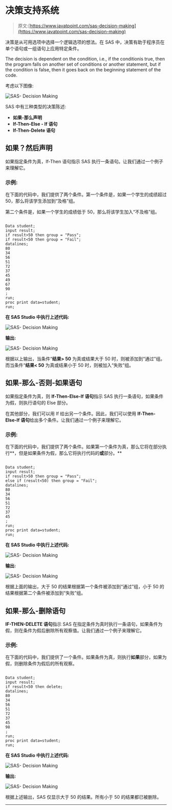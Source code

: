 # 决策支持系统

> 原文:[https://www.javatpoint.com/sas-decision-making](https://www.javatpoint.com/sas-decision-making)

决策是从可用选项中选择一个逻辑选项的想法。在 SAS 中，决策有助于程序员在单个语句或一组语句上应用特定条件。

The decision is dependent on the condition, i.e., if the conditionis true, then the program falls on another set of conditions or another statement, but if the condition is false, then it goes back on the beginning statement of the code.

考虑以下图像:

![SAS- Decision Making](../Images/fd331a6c8f5b90de8b30270fcf450b5f.png)

SAS 中有三种类型的决策陈述:

*   **如果-那么声明**
*   **If-Then-Else - If 语句**
*   **If-Then-Delete 语句**

## 如果？然后声明

如果指定条件为真，If-Then 语句指示 SAS 执行一条语句。让我们通过一个例子来理解它。

### 示例:

在下面的代码中，我们提供了两个条件。第一个条件是，如果一个学生的成绩超过 50，那么将该学生添加到“及格”组。

第二个条件是，如果一个学生的成绩低于 50，那么将该学生加入“不及格”组。

```

Data student;
input result;
if result>50 then group = "Pass";
if result<50 then group = "Fail";
datalines;
80
34
56
51
72
37
45
49
67
90 
;
run;	
proc print data=student;
run;

```

**在 SAS Studio 中执行上述代码:**

![SAS- Decision Making](../Images/a8f888778cd6c3e199b303a6349d9899.png)

**输出:**

![SAS- Decision Making](../Images/fd440640d8d2c5cb8ca5f5f87c9835ff.png)

根据以上输出，当条件“**结果> 50** 为真或结果大于 50 时，则被添加到“通过”组。而当条件“**结果< 50** 为真或结果小于 50 时，则被加入“失败”组。

## 如果-那么-否则-如果语句

如果指定条件为真，则 **If-Then-Else-If 语句**指示 SAS 执行一条语句，如果条件为假，则执行语句的 Else 部分。

在其他部分，我们可以用 If 给出另一个条件。因此，我们可以使用 **If-Then-Else-If 语句**给出多个条件。让我们通过一个例子来理解它。

### 示例:

在下面的代码中，我们提供了两个条件。如果第一个条件为真，那么它将在部分执行**，但是如果条件为假，那么它将执行代码的**或**部分。**

```

Data student;
input result;
if result>50 then group = "Pass";
else if (result<50) then group = "Fail";
datalines;
80
34
56
51
72
37
45
;
run;
proc print data=student;
run;

```

**在 SAS Studio 中执行上述代码:**

![SAS- Decision Making](../Images/c3ef63bff44f0f5a63d9b2a2e06ba131.png)

**输出:**

![SAS- Decision Making](../Images/776308763a66552be4c99c200836f3bb.png)

根据上面的输出，大于 50 的结果根据第一个条件被添加到“通过”组，小于 50 的结果根据第二个条件被添加到“失败”组。

## 如果-那么-删除语句

**IF-THEN-DELETE 语句**指示 SAS 在指定条件为真时执行一条语句，如果条件为假，则在条件为假后删除所有观察值。让我们通过一个例子来理解它。

### 示例:

在下面的代码中，我们提供了一个条件。如果条件为真，则执行**如果**部分，如果为假，则删除条件为假后的所有观察。

```

Data student;
input result;
if result<50 then delete;
datalines;
80
34
56
51
72
37
45
98
;
run;
proc print data=student;
run;

```

**在 SAS Studio 中执行上述代码:**

![SAS- Decision Making](../Images/e4daf504811c9e0e7bc7eae32277231f.png)

**输出:**

![SAS- Decision Making](../Images/9b9df7d1c021878583ba3ab74bf23a02.png)

根据上述输出，SAS 仅显示大于 50 的结果。所有小于 50 的结果都已被删除。

* * *